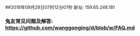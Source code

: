 ##2018年09月28日07时12分07秒 新址: 159.65.248.181
### 兔友常见问题及解答: https://github.com/wanggonging/d/blob/w/FAQ.md
